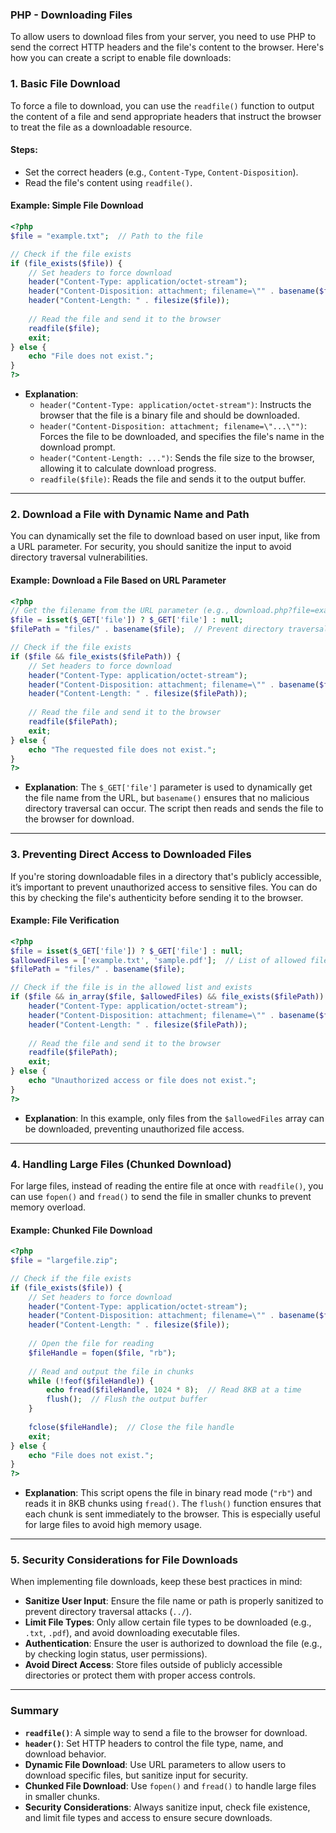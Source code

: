 ### PHP - Downloading Files

To allow users to download files from your server, you need to use PHP to send the correct HTTP headers and the file's content to the browser. Here's how you can create a script to enable file downloads:

### 1. **Basic File Download**

To force a file to download, you can use the `readfile()` function to output the content of a file and send appropriate headers that instruct the browser to treat the file as a downloadable resource.

#### Steps:
- Set the correct headers (e.g., `Content-Type`, `Content-Disposition`).
- Read the file's content using `readfile()`.

#### Example: Simple File Download

```php
<?php
$file = "example.txt";  // Path to the file

// Check if the file exists
if (file_exists($file)) {
    // Set headers to force download
    header("Content-Type: application/octet-stream");
    header("Content-Disposition: attachment; filename=\"" . basename($file) . "\"");
    header("Content-Length: " . filesize($file));
    
    // Read the file and send it to the browser
    readfile($file);
    exit;
} else {
    echo "File does not exist.";
}
?>
```
- **Explanation**: 
  - `header("Content-Type: application/octet-stream")`: Instructs the browser that the file is a binary file and should be downloaded.
  - `header("Content-Disposition: attachment; filename=\"...\"")`: Forces the file to be downloaded, and specifies the file's name in the download prompt.
  - `header("Content-Length: ...")`: Sends the file size to the browser, allowing it to calculate download progress.
  - `readfile($file)`: Reads the file and sends it to the output buffer.

---

### 2. **Download a File with Dynamic Name and Path**

You can dynamically set the file to download based on user input, like from a URL parameter. For security, you should sanitize the input to avoid directory traversal vulnerabilities.

#### Example: Download a File Based on URL Parameter

```php
<?php
// Get the filename from the URL parameter (e.g., download.php?file=example.txt)
$file = isset($_GET['file']) ? $_GET['file'] : null;
$filePath = "files/" . basename($file);  // Prevent directory traversal

// Check if the file exists
if ($file && file_exists($filePath)) {
    // Set headers to force download
    header("Content-Type: application/octet-stream");
    header("Content-Disposition: attachment; filename=\"" . basename($filePath) . "\"");
    header("Content-Length: " . filesize($filePath));
    
    // Read the file and send it to the browser
    readfile($filePath);
    exit;
} else {
    echo "The requested file does not exist.";
}
?>
```
- **Explanation**: The `$_GET['file']` parameter is used to dynamically get the file name from the URL, but `basename()` ensures that no malicious directory traversal can occur. The script then reads and sends the file to the browser for download.

---

### 3. **Preventing Direct Access to Downloaded Files**

If you're storing downloadable files in a directory that's publicly accessible, it’s important to prevent unauthorized access to sensitive files. You can do this by checking the file's authenticity before sending it to the browser.

#### Example: File Verification

```php
<?php
$file = isset($_GET['file']) ? $_GET['file'] : null;
$allowedFiles = ['example.txt', 'sample.pdf'];  // List of allowed files
$filePath = "files/" . basename($file);

// Check if the file is in the allowed list and exists
if ($file && in_array($file, $allowedFiles) && file_exists($filePath)) {
    header("Content-Type: application/octet-stream");
    header("Content-Disposition: attachment; filename=\"" . basename($filePath) . "\"");
    header("Content-Length: " . filesize($filePath));
    
    // Read the file and send it to the browser
    readfile($filePath);
    exit;
} else {
    echo "Unauthorized access or file does not exist.";
}
?>
```
- **Explanation**: In this example, only files from the `$allowedFiles` array can be downloaded, preventing unauthorized file access.

---

### 4. **Handling Large Files (Chunked Download)**

For large files, instead of reading the entire file at once with `readfile()`, you can use `fopen()` and `fread()` to send the file in smaller chunks to prevent memory overload.

#### Example: Chunked File Download

```php
<?php
$file = "largefile.zip";

// Check if the file exists
if (file_exists($file)) {
    // Set headers to force download
    header("Content-Type: application/octet-stream");
    header("Content-Disposition: attachment; filename=\"" . basename($file) . "\"");
    header("Content-Length: " . filesize($file));
    
    // Open the file for reading
    $fileHandle = fopen($file, "rb");
    
    // Read and output the file in chunks
    while (!feof($fileHandle)) {
        echo fread($fileHandle, 1024 * 8);  // Read 8KB at a time
        flush();  // Flush the output buffer
    }
    
    fclose($fileHandle);  // Close the file handle
    exit;
} else {
    echo "File does not exist.";
}
?>
```
- **Explanation**: This script opens the file in binary read mode (`"rb"`) and reads it in 8KB chunks using `fread()`. The `flush()` function ensures that each chunk is sent immediately to the browser. This is especially useful for large files to avoid high memory usage.

---

### 5. **Security Considerations for File Downloads**

When implementing file downloads, keep these best practices in mind:

- **Sanitize User Input**: Ensure the file name or path is properly sanitized to prevent directory traversal attacks (`../`).
- **Limit File Types**: Only allow certain file types to be downloaded (e.g., `.txt`, `.pdf`), and avoid downloading executable files.
- **Authentication**: Ensure the user is authorized to download the file (e.g., by checking login status, user permissions).
- **Avoid Direct Access**: Store files outside of publicly accessible directories or protect them with proper access controls.

---

### Summary

- **`readfile()`**: A simple way to send a file to the browser for download.
- **`header()`**: Set HTTP headers to control the file type, name, and download behavior.
- **Dynamic File Download**: Use URL parameters to allow users to download specific files, but sanitize input for security.
- **Chunked File Download**: Use `fopen()` and `fread()` to handle large files in smaller chunks.
- **Security Considerations**: Always sanitize input, check file existence, and limit file types and access to ensure secure downloads.
